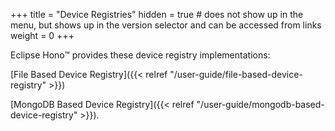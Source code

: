 +++
title = "Device Registries"
hidden = true # does not show up in the menu, but shows up in the version selector and can be accessed from links
weight = 0
+++

Eclipse Hono&trade; provides these device registry implementations:

[File Based Device Registry]({{< relref "/user-guide/file-based-device-registry" >}})

[MongoDB Based Device Registry]({{< relref "/user-guide/mongodb-based-device-registry" >}}).
